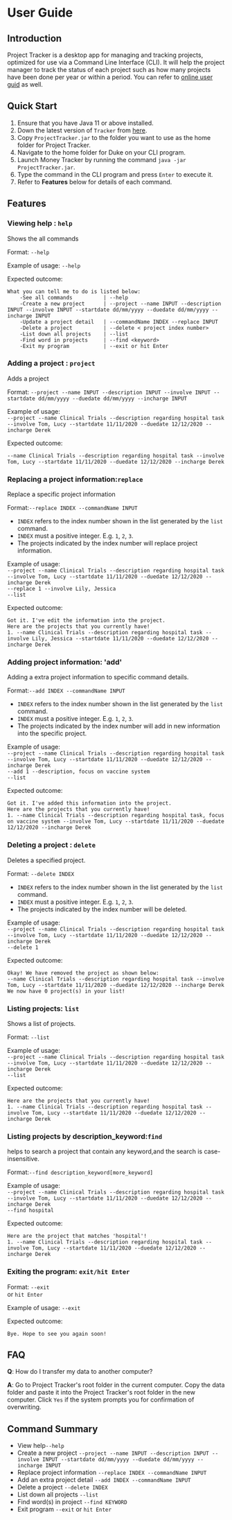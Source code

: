 # User Guide

## Introduction

Project Tracker is a desktop app for managing and tracking projects,  optimized for use via a Command Line Interface (CLI). It will help the project manager to track the status of each project such as how many projects have been done per year or within a period.
You can refer to [online user guid](https://ay2021s1-tic4001-1.github.io/tp/UserGuide.html) as well.

## Quick Start

1. Ensure that you have Java 11 or above installed.
1. Down the latest version of `Tracker` from [here](https://github.com/AY2021S1-TIC4001-1/tp).
1. Copy `ProjectTracker.jar` to the folder you want to use as the home folder for Project Tracker.
1. Navigate to the home folder for Duke on your CLI program.
1. Launch Money Tracker by running the command `java -jar ProjectTracker.jar`.
1. Type the command in the CLI program and press `Enter` to execute it.
1. Refer to **Features** below for details of each command.

## Features 

### Viewing help : `help`
Shows the all commands 

Format: `--help`

Example of usage: `--help`

Expected outcome: 
```
What you can tell me to do is listed below:
    -See all commands          | --help
    -Create a new project      | --project --name INPUT --description INPUT --involve INPUT --startdate dd/mm/yyyy --duedate dd/mm/yyyy --incharge INPUT
    -Update a project detail   | --commandName INDEX --replace INPUT
    -Delete a project          | --delete < project index number>
    -List down all projects    | --list
    -Find word in projects     | --find <keyword>
    -Exit my program           | --exit or hit Enter
```
### Adding a project : `project`
Adds a project

Format:
`--project --name INPUT --description INPUT --involve INPUT --startdate dd/mm/yyyy --duedate dd/mm/yyyy --incharge INPUT`

Example of usage:
<br/> `--project --name Clinical Trials --description regarding hospital task --involve Tom, Lucy --startdate 11/11/2020 --duedate 12/12/2020 --incharge Derek`

Expected outcome:
```
--name Clinical Trials --description regarding hospital task --involve Tom, Lucy --startdate 11/11/2020 --duedate 12/12/2020 --incharge Derek
```
### Replacing a project information:`replace`
Replace a specific project information

Format:`--replace INDEX --commandName INPUT`
- `INDEX` refers to the index number shown in the list generated by the `list` command.
- `INDEX` must a positive integer. E.g. `1`, `2`, `3`.
- The projects indicated by the index number will replace project information.

Example of usage:
<br/>`--project --name Clinical Trials --description regarding hospital task --involve Tom, Lucy --startdate 11/11/2020 --duedate 12/12/2020 --incharge Derek`
<br/> `--replace 1 --involve Lily, Jessica `
<br/>`--list`

Expected outcome:
```
Got it. I've edit the information into the project. 
Here are the projects that you currently have!
1. --name Clinical Trials --description regarding hospital task --involve Lily, Jessica --startdate 11/11/2020 --duedate 12/12/2020 --incharge Derek
```

### Adding project information: 'add'
Adding a extra project information to specific command details.

Format:`--add INDEX --commandName INPUT`
- `INDEX` refers to the index number shown in the list generated by the `list` command.
- `INDEX` must a positive integer. E.g. `1`, `2`, `3`.
- The projects indicated by the index number will add in new information into the specific project.

Example of usage:
<br/>`--project --name Clinical Trials --description regarding hospital task --involve Tom, Lucy --startdate 11/11/2020 --duedate 12/12/2020 --incharge Derek`
<br/> `--add 1 --description, focus on vaccine system`
<br/>`--list`

Expected outcome:
```
Got it. I've added this information into the project. 
Here are the projects that you currently have!
1. --name Clinical Trials --description regarding hospital task, focus on vaccine system --involve Tom, Lucy --startdate 11/11/2020 --duedate 12/12/2020 --incharge Derek
```

### Deleting a project : `delete`
Deletes a specified project.

Format: `--delete INDEX`
- `INDEX` refers to the index number shown in the list generated by the `list` command.
- `INDEX` must a positive integer. E.g. `1`, `2`, `3`.
- The projects indicated by the index number will be deleted.

Example of usage: 
<br/>`--project --name Clinical Trials --description regarding hospital task --involve Tom, Lucy --startdate 11/11/2020 --duedate 12/12/2020 --incharge Derek`
<br/>`--delete 1`

Expected outcome:
```
Okay! We have removed the project as shown below:
--name Clinical Trials --description regarding hospital task --involve Tom, Lucy --startdate 11/11/2020 --duedate 12/12/2020 --incharge Derek
We now have 0 project(s) in your list!
```

### Listing projects: `list`
Shows a list of projects.

Format: `--list`

Example of usage: 
<br/> `--project --name Clinical Trials --description regarding hospital task --involve Tom, Lucy --startdate 11/11/2020 --duedate 12/12/2020 --incharge Derek`
<br/> `--list`

Expected outcome:
```
Here are the projects that you currently have!
1. --name Clinical Trials --description regarding hospital task --involve Tom, Lucy --startdate 11/11/2020 --duedate 12/12/2020 --incharge Derek
```
### Listing projects by description_keyword:`find` 
helps to search a project that contain any keyword,and the search is case-insensitive.

Format:`--find description_keyword[more_keyword]`

Example of usage: 
<br/> `--project --name Clinical Trials --description regarding hospital task --involve Tom, Lucy --startdate 11/11/2020 --duedate 12/12/2020 --incharge Derek`
<br/> `--find hospital`

Expected outcome:
```
Here are the project that matches 'hospital'!
1. --name Clinical Trials --description regarding hospital task --involve Tom, Lucy --startdate 11/11/2020 --duedate 12/12/2020 --incharge Derek
```
### Exiting the program: `exit/hit Enter`

Format: `--exit`<br>
or `hit Enter`<br>

Example of usage: `--exit`

Expected outcome:
```
Bye. Hope to see you again soon!
```

## FAQ

**Q**: How do I transfer my data to another computer? 

**A**: Go to Project Tracker's root folder in the current computer.
       Copy the data folder and paste it into the Project Tracker's root folder in the new computer.
       Click `Yes` if the system prompts you for confirmation of overwriting.

## Command Summary

* View help`--help`
* Create a new project `--project --name INPUT --description INPUT --involve INPUT --startdate dd/mm/yyyy --duedate dd/mm/yyyy --incharge INPUT`
* Replace project information `--replace INDEX --commandName INPUT`
* Add an extra project detail `--add INDEX --commandName INPUT`
* Delete a project  `--delete INDEX`
* List down all projects `--list`
* Find word(s) in project `--find KEYWORD`
* Exit program `--exit` or `hit Enter`
